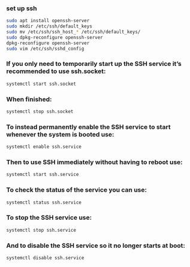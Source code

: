 ### set up ssh
```bash
sudo apt install openssh-server
sudo mkdir /etc/ssh/default_keys
sudo mv /etc/ssh/ssh_host_* /etc/ssh/default_keys/
sudo dpkg-reconfigure openssh-server
dpkg-reconfigure openssh-server
sudo vim /etc/ssh/sshd_config
```

### If you only need to temporarily start up the SSH service it’s recommended to use ssh.socket:
```bash
systemctl start ssh.socket
```
### When finished:
```bash
systemctl stop ssh.socket
```
### To instead permanently enable the SSH service to start whenever the system is booted use:
```bash
systemctl enable ssh.service
```
### Then to use SSH immediately without having to reboot use:
```bash
systemctl start ssh.service
```
### To check the status of the service you can use:
```bash
systemctl status ssh.service
```
### To stop the SSH service use:
```bash
systemctl stop ssh.service
```
### And to disable the SSH service so it no longer starts at boot:
```bash
systemctl disable ssh.service
```
